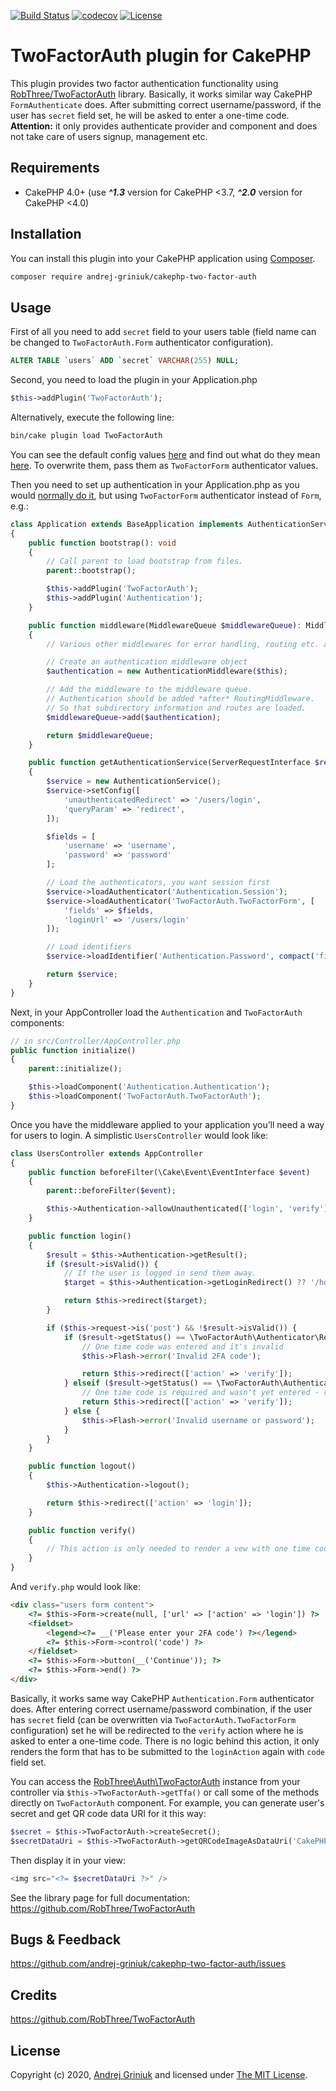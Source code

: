 [![Build Status](https://img.shields.io/travis/andrej-griniuk/cakephp-two-factor-auth/master.svg?style=flat-square)](https://travis-ci.org/andrej-griniuk/cakephp-two-factor-auth)
[![codecov](https://codecov.io/gh/andrej-griniuk/cakephp-two-factor-auth/branch/master/graph/badge.svg)](https://codecov.io/gh/andrej-griniuk/cakephp-two-factor-auth)
[![License](https://img.shields.io/badge/license-MIT-blue.svg?style=flat-square)](LICENSE)

# TwoFactorAuth plugin for CakePHP

This plugin provides two factor authentication functionality using [RobThree/TwoFactorAuth](https://github.com/RobThree/TwoFactorAuth) library.
Basically, it works similar way CakePHP `FormAuthenticate` does. After submitting correct username/password, if the user has `secret` field set, he will be asked to enter a one-time code.
**Attention:** it only provides authenticate provider and component and does not take care of users signup, management etc.

## Requirements

- CakePHP 4.0+ (use ***^1.3*** version for CakePHP <3.7, ***^2.0*** version for CakePHP <4.0)

## Installation

You can install this plugin into your CakePHP application using [Composer][composer].

```bash
composer require andrej-griniuk/cakephp-two-factor-auth
```

## Usage

First of all you need to add `secret` field to your users table (field name can be changed to `TwoFactorAuth.Form` authenticator configuration).
```sql
ALTER TABLE `users` ADD `secret` VARCHAR(255) NULL;
```

Second, you need to load the plugin in your Application.php

```php
$this->addPlugin('TwoFactorAuth');
```

Alternatively, execute the following line:

```bash
bin/cake plugin load TwoFactorAuth
```

You can see the default config values [here](https://github.com/andrej-griniuk/cakephp-two-factor-auth/blob/master/src/Authenticator/TwoFactorFormAuthenticator.php) and find out what do they mean [here](https://github.com/RobThree/TwoFactorAuth#usage). To overwrite them, pass them as `TwoFactorForm` authenticator values.

Then you need to set up authentication in your Application.php as you would [normally do it](https://book.cakephp.org/authentication/2/en/index.html#getting-started), but using `TwoFactorForm` authenticator instead of `Form`, e.g.:

```php
class Application extends BaseApplication implements AuthenticationServiceProviderInterface
{
    public function bootstrap(): void
    {
        // Call parent to load bootstrap from files.
        parent::bootstrap();

        $this->addPlugin('TwoFactorAuth');
        $this->addPlugin('Authentication');
    }

    public function middleware(MiddlewareQueue $middlewareQueue): MiddlewareQueue
    {
        // Various other middlewares for error handling, routing etc. added here.

        // Create an authentication middleware object
        $authentication = new AuthenticationMiddleware($this);

        // Add the middleware to the middleware queue.
        // Authentication should be added *after* RoutingMiddleware.
        // So that subdirectory information and routes are loaded.
        $middlewareQueue->add($authentication);

        return $middlewareQueue;
    }

    public function getAuthenticationService(ServerRequestInterface $request): AuthenticationServiceInterface
    {
        $service = new AuthenticationService();
        $service->setConfig([
            'unauthenticatedRedirect' => '/users/login',
            'queryParam' => 'redirect',
        ]);

        $fields = [
            'username' => 'username',
            'password' => 'password'
        ];

        // Load the authenticators, you want session first
        $service->loadAuthenticator('Authentication.Session');
        $service->loadAuthenticator('TwoFactorAuth.TwoFactorForm', [
            'fields' => $fields,
            'loginUrl' => '/users/login'
        ]);

        // Load identifiers
        $service->loadIdentifier('Authentication.Password', compact('fields'));

        return $service;
    }
}
```

Next, in your AppController load the `Authentication` and `TwoFactorAuth` components:

```php
// in src/Controller/AppController.php
public function initialize()
{
    parent::initialize();

    $this->loadComponent('Authentication.Authentication');
    $this->loadComponent('TwoFactorAuth.TwoFactorAuth');
}
```

Once you have the middleware applied to your application you’ll need a way for users to login. A simplistic `UsersController` would look like:

```php
class UsersController extends AppController
{
    public function beforeFilter(\Cake\Event\EventInterface $event)
    {
        parent::beforeFilter($event);

        $this->Authentication->allowUnauthenticated(['login', 'verify']);
    }

    public function login()
    {
        $result = $this->Authentication->getResult();
        if ($result->isValid()) {
            // If the user is logged in send them away.
            $target = $this->Authentication->getLoginRedirect() ?? '/home';

            return $this->redirect($target);
        }

        if ($this->request->is('post') && !$result->isValid()) {
            if ($result->getStatus() == \TwoFactorAuth\Authenticator\Result::TWO_FACTOR_AUTH_FAILED) {
                // One time code was entered and it's invalid
                $this->Flash->error('Invalid 2FA code');

                return $this->redirect(['action' => 'verify']);
            } elseif ($result->getStatus() == \TwoFactorAuth\Authenticator\Result::TWO_FACTOR_AUTH_REQUIRED) {
                // One time code is required and wasn't yet entered - redirect to the verify action 
                return $this->redirect(['action' => 'verify']);
            } else {
                $this->Flash->error('Invalid username or password');
            }
        }
    }

    public function logout()
    {
        $this->Authentication->logout();

        return $this->redirect(['action' => 'login']);
    }

    public function verify()
    {
        // This action is only needed to render a vew with one time code form
    }
}
```

And `verify.php` would look like:

```html
<div class="users form content">
    <?= $this->Form->create(null, ['url' => ['action' => 'login']) ?>
    <fieldset>
        <legend><?= __('Please enter your 2FA code') ?></legend>
        <?= $this->Form->control('code') ?>
    </fieldset>
    <?= $this->Form->button(__('Continue')); ?>
    <?= $this->Form->end() ?>
</div>
```

Basically, it works same way CakePHP `Authentication.Form` authenticator does.
After entering correct username/password combination, if the user has `secret` field (can be overwritten via `TwoFactorAuth.TwoFactorForm` configuration) set he will be redirected to the `verify` action where he is asked to enter a one-time code.
There is no logic behind this action, it only renders the form that has to be submitted to the `loginAction` again with `code` field set.

You can access the [RobThree\Auth\TwoFactorAuth](https://github.com/RobThree/TwoFactorAuth) instance from your controller via `$this->TwoFactorAuth->getTfa()` or call some of the methods directly on `TwoFactorAuth` component. For example, you can generate user's secret and get QR code data URI for it this way:
```php
$secret = $this->TwoFactorAuth->createSecret();
$secretDataUri = $this->TwoFactorAuth->getQRCodeImageAsDataUri('CakePHP:user@email.com', $secret);
```
Then display it in your view:
```php
<img src="<?= $secretDataUri ?>" />
```
See the library page for full documentation: https://github.com/RobThree/TwoFactorAuth

## Bugs & Feedback

https://github.com/andrej-griniuk/cakephp-two-factor-auth/issues

## Credits

https://github.com/RobThree/TwoFactorAuth

## License

Copyright (c) 2020, [Andrej Griniuk][andrej-griniuk] and licensed under [The MIT License][mit].

[cakephp]:http://cakephp.org
[composer]:http://getcomposer.org
[mit]:http://www.opensource.org/licenses/mit-license.php
[andrej-griniuk]:https://github.com/andrej-griniuk
